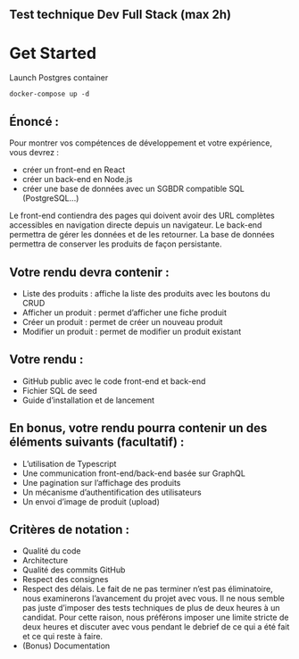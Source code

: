 Test technique Dev Full Stack (max 2h)
--

# Get Started

Launch Postgres container
```
docker-compose up -d
```



## Énoncé :
Pour montrer vos compétences de développement et votre expérience, vous devrez :
- créer un front-end en React
- créer un back-end en Node.js
- créer une base de données avec un SGBDR compatible SQL (PostgreSQL...)

Le front-end contiendra des pages qui doivent avoir des URL complètes accessibles en navigation directe depuis un navigateur.
Le back-end permettra de gérer les données et de les retourner.
La base de données permettra de conserver les produits de façon persistante.

## Votre rendu devra contenir :
- Liste des produits : affiche la liste des produits avec les boutons du CRUD
- Afficher un produit : permet d’afficher une fiche produit
- Créer un produit : permet de créer un nouveau produit
- Modifier un produit : permet de modifier un produit existant

## Votre rendu :
- GitHub public avec le code front-end et back-end
- Fichier SQL de seed
- Guide d’installation et de lancement

## En bonus, votre rendu pourra contenir un des éléments suivants (facultatif) :
- L’utilisation de Typescript
- Une communication front-end/back-end basée sur GraphQL
- Une pagination sur l’affichage des produits
- Un mécanisme d’authentification des utilisateurs
- Un envoi d’image de produit (upload)

## Critères de notation :
- Qualité du code
- Architecture
- Qualité des commits GitHub
- Respect des consignes
- Respect des délais. Le fait de ne pas terminer n’est pas éliminatoire, nous examinerons l’avancement du projet avec vous.  Il ne nous semble pas juste d’imposer des tests techniques de plus de deux heures à un candidat. Pour cette raison, nous préférons imposer une limite stricte de deux heures et discuter avec vous pendant le debrief de ce qui a été fait et ce qui reste à faire.  
- (Bonus) Documentation


